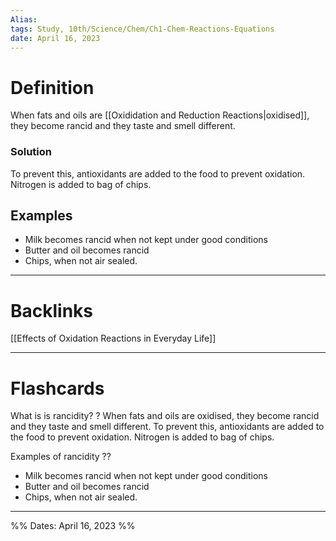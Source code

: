 ```yaml
---
Alias:
tags: Study, 10th/Science/Chem/Ch1-Chem-Reactions-Equations
date: April 16, 2023
---
```

# Definition
When fats and oils are [[Oxididation and Reduction Reactions|oxidised]], they become rancid and they taste and smell different.
### Solution
To prevent this, antioxidants are added to the food to prevent oxidation. Nitrogen is added to bag of chips.

## Examples
- Milk becomes rancid when not kept under good conditions
- Butter and oil becomes rancid
- Chips, when not air sealed.

---
# Backlinks

[[Effects of Oxidation Reactions in Everyday Life]]

---
# Flashcards

What is is rancidity?
?
When fats and oils are oxidised, they become rancid and they taste and smell different.
To prevent this, antioxidants are added to the food to prevent oxidation. Nitrogen is added to bag of chips.
<!--SR:!2024-03-25,85,275-->

Examples of rancidity
??
- Milk becomes rancid when not kept under good conditions
- Butter and oil becomes rancid
- Chips, when not air sealed.
<!--SR:!2024-06-15,263,260!2024-12-17,421,280-->

---

%%
Dates: April 16, 2023
%%